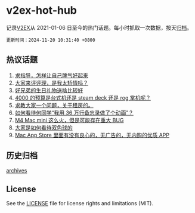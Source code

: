 # v2ex-hot-hub

 记录[V2EX](https://www.v2ex.com/)从 2021-01-06 日至今的热门话题。每小时抓取一次数据，按天[归档](archives)。

`更新时间：2024-11-20 10:31:40 +0800`

## 热议话题

1. [求指导，怎样让自己脾气好起来](https://www.v2ex.com/t/1090746)
1. [大家来评评理，是我太矫情吗？](https://www.v2ex.com/t/1090775)
1. [好兄弟的生日礼物送啥比较好](https://www.v2ex.com/t/1090784)
1. [4000 的预算是台式机还是 steam deck 还是 rog 掌机呢？](https://www.v2ex.com/t/1090737)
1. [求教大家一个问题，关于租房的。](https://www.v2ex.com/t/1091020)
1. [如何看待何同学“我用 36 万行备忘录做了个动画”？](https://www.v2ex.com/t/1090853)
1. [M4 Mac mini 这么火，但是可能存在重大 BUG](https://www.v2ex.com/t/1090929)
1. [大家是如何看待双色球的](https://www.v2ex.com/t/1091031)
1. [Mac App Store 里面有没有良心的，无广告的，无内购的优质 APP](https://www.v2ex.com/t/1090733)

## 历史归档

[archives](archives)

## License

See the [LICENSE](LICENSE) file for license rights and limitations (MIT).
